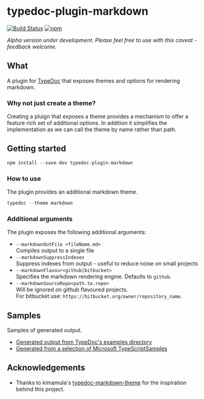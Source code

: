# typedoc-plugin-markdown

[![Build Status](https://travis-ci.org/tgreyuk/typeddoc-plugin-markdown.svg?branch=master)](https://travis-ci.org/tgreyuk/typedoc-plugin-markdown)
[![npm](https://img.shields.io/npm/v/typedoc-plugin-markdown.svg)](https://www.npmjs.com/package/typedoc-plugin-markdown)

*Alpha version under development. Please feel free to use with this caveat - feedback welcome.*

## What

A plugin for [TypeDoc](https://github.com/TypeStrong/typedoc) that exposes themes and options for rendering markdown.

### Why not just create a theme?

Creating a pluign that exposes a theme provides a mechanism to offer a feature rich set of additional options.
In addition it simplifies the implementation as we can call the theme by name rather than path. 

## Getting started
```javascript
npm install --save-dev typedoc-plugin-markdown
```

### How to use

The plugin provides an additional markdown theme.

```javascript
typedoc --theme markdown
```

### Additional arguments

The plugin exposes the following additional arguments:

* `--markdownOutFile <fileName.md>`<br />
Compiles output to a single file
* `--markdownSuppressIndexes`<br />
Suppress indexes from output - useful to reduce noise on small projects
* `--markdownFlavour<github|bitbucket>`<br />
Specifies the markdown rendering engine.  Defaults to `github`.
* `--markdownSourceRepo<path.to.repo>`<br />
Will be ignored on github flavoured projects.<br />
For bitbucket use: `https://bitbucket.org/owner/repository_name`.<br />


## Samples

Samples of generated output.

* [Generated output from TypeDoc's examples directory](https://github.com/tgreyuk/typedoc-plugin-markdown-samples/blob/master/out/typedoc/index.md) 
* [Generated from a selection of Microsoft TypeScriptSamples](https://github.com/tgreyuk/typedoc-plugin-markdown-samples/blob/master/out/microsoft/index.md) 


## Acknowledgements

* Thanks to kimamula's [typedoc-markdown-theme](https://github.com/kimamula/typedoc-markdown-theme) for the inspiration behind this project.




 



